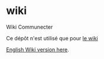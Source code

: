 # wiki
Wiki Communecter

Ce dépôt n'est utilisé que pour [le wiki](https://github.com/pixelhumain/wiki-fr/wiki)

[English Wiki version here](https://github.com/pixelhumain/wiki-en/wiki).
